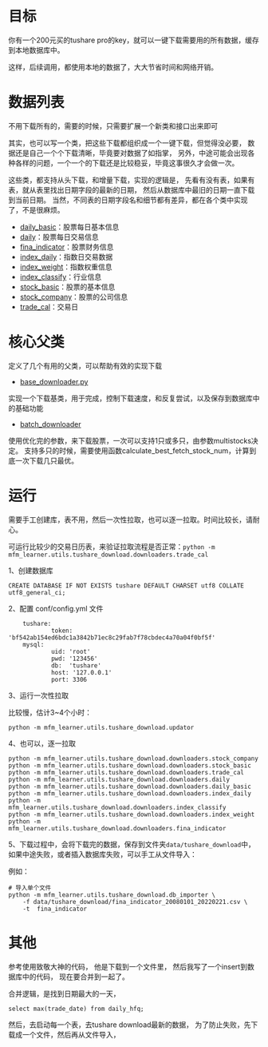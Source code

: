 # 目标

你有一个200元买的tushare pro的key，就可以一键下载需要用的所有数据，缓存到本地数据库中。

这样，后续调用，都使用本地的数据了，大大节省时间和网络开销。

# 数据列表

不用下载所有的，需要的时候，只需要扩展一个新类和接口出来即可

其实，也可以写一个类，把这些下载都组织成一个一键下载，但觉得没必要，
数据还是自己一个个下载清晰，毕竟要对数据了如指掌，
另外，中途可能会出现各种各样的问题，一个一个的下载还是比较稳妥，毕竟这事很久才会做一次。

这些类，都支持从头下载，和增量下载，实现的逻辑是，
先看有没有表，如果有表，就从表里找出日期字段的最新的日期，
然后从数据库中最旧的日期一直下载到当前日期。
当然，不同表的日期字段名和细节都有差异，都在各个类中实现了，不是很麻烦。

- [daily_basic](downloaders/daily_basic.py)：股票每日基本信息
- [daily](downloaders/daily.py)：股票每日交易信息
- [fina_indicator](downloaders/fina_indicator.py)：股票财务信息
- [index_daily](downloaders/index_daily.py)：指数日交易数据
- [index_weight](downloaders/index_weight.py)：指数权重信息
- [index_classify](downloaders/index_classify.py)：行业信息
- [stock_basic](downloaders/stock_basic.py)：股票的基本信息
- [stock_company](downloaders/stock_company.py)：股票的公司信息
- [trade_cal](downloaders/trade_cal.py)：交易日

# 核心父类

定义了几个有用的父类，可以帮助有效的实现下载

- [base_downloader.py](downloaders/base/base_downloader.py)

实现一个下载基类，用于完成，控制下载速度，和反复尝试，以及保存到数据库中的基础功能

- [batch_downloader](downloaders/base/batch_stocks_downloader.py)

使用优化完的参数，来下载股票，一次可以支持1只或多只，由参数multistocks决定。
支持多只的时候，需要使用函数calculate_best_fetch_stock_num，计算到底一次下载几只最优。

# 运行

需要手工创建库，表不用，然后一次性拉取，也可以逐一拉取。时间比较长，请耐心。

可运行比较少的交易日历表，来验证拉取流程是否正常：`python -m mfm_learner.utils.tushare_download.downloaders.trade_cal`

1、创建数据库

```
CREATE DATABASE IF NOT EXISTS tushare DEFAULT CHARSET utf8 COLLATE utf8_general_ci;
```

2、配置 conf/config.yml 文件
```
    tushare:
            token: 'bf542ab154ed6bdc1a3842b71ec8c29fab7f78cbdec4a70a04f0bf5f'
    mysql:
            uid: 'root'
            pwd: '123456'
            db:  'tushare'
            host: '127.0.0.1'
            port: 3306
```

3、运行一次性拉取

比较慢，估计3~4个小时：

```
python -m mfm_learner.utils.tushare_download.updator
```

4、也可以，逐一拉取

```
python -m mfm_learner.utils.tushare_download.downloaders.stock_company
python -m mfm_learner.utils.tushare_download.downloaders.stock_basic
python -m mfm_learner.utils.tushare_download.downloaders.trade_cal
python -m mfm_learner.utils.tushare_download.downloaders.daily
python -m mfm_learner.utils.tushare_download.downloaders.daily_basic
python -m mfm_learner.utils.tushare_download.downloaders.index_daily
python -m mfm_learner.utils.tushare_download.downloaders.index_classify
python -m mfm_learner.utils.tushare_download.downloaders.index_weight
python -m mfm_learner.utils.tushare_download.downloaders.fina_indicator
```

5、下载过程中，会将下载完的数据，保存到文件夹`data/tushare_download`中，如果中途失败，或者插入数据库失败，可以手工从文件导入：

例如：

```
# 导入单个文件
python -m mfm_learner.utils.tushare_download.db_importer \
    -f data/tushare_download/fina_indicator_20080101_20220221.csv \
    -t  fina_indicator
```

# 其他

参考使用致敬大神的代码，
他是下载到一个文件里，
然后我写了一个insert到数据库中的代码，
现在要合并到一起了。

合并逻辑，是找到日期最大的一天，

`select max(trade_date) from daily_hfq;`

然后，去启动每一个表，去tushare download最新的数据，
为了防止失败，先下载成一个文件，然后再从文件导入，

